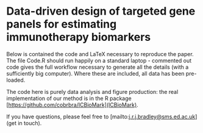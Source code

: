 # Data-driven design of targeted gene panels for estimating immunotherapy biomarkers

Below is contained the code and LaTeX necessary to reproduce the paper. The file Code.R should run happily on a standard laptop - commented out code gives the full workflow necessary to generate all the details (with a sufficiently big computer). Where these are included, all data has been pre-loaded.

The code here is purely data analysis and figure production: the real implementation of our method is in the R package [https://github.com/cobrbra/ICBioMark](ICBioMark).

If you have questions, please feel free to [mailto:j.r.j.bradley@sms.ed.ac.uk](get in touch).
